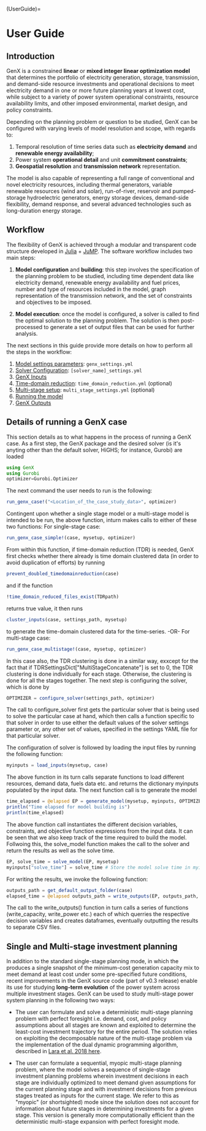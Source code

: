 (UserGuide)=
# User Guide

## Introduction
GenX is a constrained **linear** or **mixed integer linear optimization model** that determines the portfolio of electricity generation, storage, transmission, and demand-side resource investments and operational decisions to meet electricity demand in one or more future planning years at lowest cost, while subject to a variety of power system operational constraints, resource availability limits, and other imposed environmental, market design, and policy constraints.

Depending on the planning problem or question to be studied, GenX can be configured with varying levels of model resolution and scope, with regards to: 
1. Temporal resolution of time series data such as **electricity demand** and **renewable energy availability**; 
2. Power system **operational detail** and unit **commitment constraints**; 
3. **Geospatial resolution** and **transmission network** representation. 

The model is also capable of representing a full range of conventional and novel electricity resources, including thermal generators, variable renewable resources (wind and solar), run-of-river, reservoir and pumped-storage hydroelectric generators, energy storage devices, demand-side flexibility, demand response, and several advanced technologies such as long-duration energy storage.

## Workflow
The flexibility of GenX is achieved through a modular and transparent code structure developed in [Julia](http://julialang.org/) + [JuMP](http://jump.dev/). The software workflow includes two main steps: 

1. **Model configuration** and **building**: this step involves the specification of the planning problem to be studied, including time dependent data like electricity demand, renewable energy availability and fuel prices, number and type of resources included in the model, graph representation of the transmission network, and the set of constraints and objectives to be imposed.

2. **Model execution**: once the model is configured, a solver is called to find the optimal solution to the planning problem. The solution is then post-processed to generate a set of output files that can be used for further analysis.

The next sections in this guide provide more details on how to perform all the steps in the workflow: 
1. [Model settings parameters](@ref): `genx_settings.yml`
2. [Solver Configuration](@ref): `[solver_name]_settings.yml`
3. [GenX Inputs](@ref)
4. [Time-domain reduction](@ref): `time_domain_reduction.yml` (optional)
5. [Multi-stage setup](@ref): `multi_stage_settings.yml` (optional)
6. [Running the model](@ref)
7. [GenX Outputs](@ref)

## Details of running a GenX case 
This section details as to what happens in the process of running a GenX case. As a first step, the GenX package and the desired solver (is it's anyting other than the default solver, HiGHS; for instance, Gurobi) are loaded 

```julia
using GenX
using Gurobi
optimizer=Gurobi.Optimizer
```
The next command the user needs to run is the following:

```julia
run_genx_case!("<Location_of_the_case_study_data>", optimizer)
```
Contingent upon whether a single stage model or a multi-stage model is intended to be run, the above function, inturn makes calls to either of these two functions:
For single-stage case:
```julia
run_genx_case_simple!(case, mysetup, optimizer)
```
From within this function, if time-domain reduction (TDR) is needed, GenX first checks 	whether there already is time domain clustered data (in order to avoid duplication of efforts) by running 
```julia
prevent_doubled_timedomainreduction(case)
```
and if the function
```julia
!time_domain_reduced_files_exist(TDRpath)
```
returns true value, it then runs
```julia
cluster_inputs(case, settings_path, mysetup)
```
to generate the time-domain clustered data for the time-series.
-OR-
For multi-stage case:

```julia
run_genx_case_multistage!(case, mysetup, optimizer)
```
In this case also, the TDR clustering is done in a similar way, exxcept for the fact that if TDRSettingsDict["MultiStageConcatenate"] is set to 0, the TDR clustering is done individually for each stage. Otherwise, the clustering is done for all the stages together. The next step is configuring the solver, which is done by
```julia
OPTIMIZER = configure_solver(settings_path, optimizer)
```
The call to configure_solver first gets the particular solver that is being used to solve the particular case at hand, which then calls a function specific to that solver in order to use either the default values of the solver settings parameter or, any other set of values, specified in the settings YAML file for that particular solver. 

The configuration of solver is followed by loading the input files by running the following function:
```julia
myinputs = load_inputs(mysetup, case)
```
The above function in its turn calls separate functions to load different resources, demand data, fuels data etc. and returns the dictionary myinputs populated by the input data. The next function call is to generate the model 
```julia
time_elapsed = @elapsed EP = generate_model(mysetup, myinputs, OPTIMIZER)
println("Time elapsed for model building is")
println(time_elapsed)
```
The above function call instantiates the different decision variables, constraints, and objective function expressions from the input data. It can be seen that we also keep track of the time required to build the model. Follwoing this, the solve_model function makes the call to the solver and return the results as well as the solve time. 
```julia
EP, solve_time = solve_model(EP, mysetup)
myinputs["solve_time"] = solve_time # Store the model solve time in myinputs
```
For writing the results, we invoke the following function:
```julia
outputs_path = get_default_output_folder(case)
elapsed_time = @elapsed outputs_path = write_outputs(EP, outputs_path, mysetup, myinputs)
```
The call to the write_outputs() function in turn calls a series of functions (write_capacity, write_power etc.) each of which querries the respective decision variables and creates dataframes, eventually outputting the results to separate CSV files. 

## Single and Multi-stage investment planning

In addition to the standard single-stage planning mode, in which the produces a single snapshot of the minimum-cost generation capacity mix to meet demand at least cost under some pre-specified future conditions, recent improvements in the GenX source code (part of v0.3 release) enable its use for studying **long-term evolution** of the power system across multiple investment stages. GenX can be used to study multi-stage power system planning in the following two ways:

- The user can formulate and solve a deterministic multi-stage planning problem with perfect foresight i.e. demand, cost, and policy assumptions about all stages are known and exploited to determine the least-cost investment trajectory for the entire period. The solution relies on exploiting the decomposable nature of the multi-stage problem via the implementation of the dual dynamic programming algorithm, described in [Lara et al. 2018 here](https://www.sciencedirect.com/science/article/abs/pii/S0377221718304466).

- The user can formulate a sequential, myopic multi-stage planning problem, where the model solves a sequence of single-stage investment planning problems wherein investment decisions in each stage are individually optimized to meet demand given assumptions for the current planning stage and with investment decisions from previous stages treated as inputs for the current stage. We refer to this as "myopic" (or shortsighted) mode since the solution does not account for information about future stages in determining investments for a given stage. This version is generally more computationally efficient than the deterministic multi-stage expansion with perfect foresight mode.

